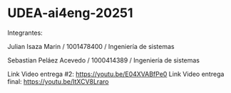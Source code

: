 # UDEA-ai4eng-20251
Integrantes:

Julian Isaza Marin / 1001478400 / Ingeniería de sistemas

Sebastian Peláez Acevedo / 1000414389 / Ingeniería de sistemas

Link Video entrega #2: https://youtu.be/E04XVABfPe0
Link Video entrega final: https://youtu.be/ItXCV8Lraro
